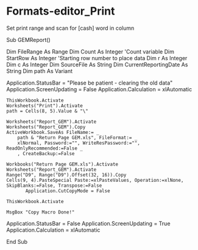 # Formats-editor_Print
Set print range and scan for [cash] word in column



Sub GEMReport()

Dim FileRange As Range
Dim Count As Integer 'Count variable
Dim StartRow As Integer 'Starting row number to place data
Dim r As Integer
Dim c As Integer
Dim SourceFile As String
Dim CurrentReportingDate As String
Dim path As Variant
    

Application.StatusBar = "Please be patient - clearing the old data"
Application.ScreenUpdating = False
Application.Calculation = xlAutomatic
      
    ThisWorkbook.Activate
    Worksheets("Print").Activate
    path = Cells(8, 5).Value & "\"
        
    Worksheets("Report_GEM").Activate
    Worksheets("Report_GEM").Copy
    ActiveWorkbook.SaveAs FileName:= _
        path & "Return Page GEM.xls", FileFormat:= _
        xlNormal, Password:="", WriteResPassword:="", ReadOnlyRecommended:=False _
        , CreateBackup:=False
      
    Workbooks("Return Page GEM.xls").Activate
    Worksheets("Report_GEM").Activate
    Range("D9", Range("D9").Offset(32, 16)).Copy
    Cells(9, 4).PasteSpecial Paste:=xlPasteValues, Operation:=xlNone, SkipBlanks:=False, Transpose:=False
           Application.CutCopyMode = False
           
    ThisWorkbook.Activate
    
    MsgBox "Copy Macro Done!"

      
Application.StatusBar = False
Application.ScreenUpdating = True
Application.Calculation = xlAutomatic
        
End Sub

